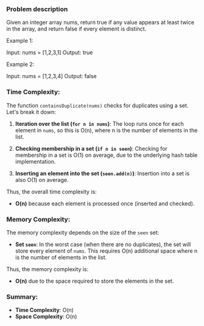 ### Problem description
Given an integer array nums, return true if any value appears at least twice in the array, and return false if every element is distinct.

Example 1:

Input: nums = [1,2,3,1]
Output: true

Example 2:

Input: nums = [1,2,3,4]
Output: false


### Time Complexity:
The function `containsDuplicate(nums)` checks for duplicates using a set. Let's break it down:

1. **Iteration over the list (`for n in nums`)**: The loop runs once for each element in `nums`, so this is O(n), where n is the number of elements in the list.

2. **Checking membership in a set (`if n in seen`)**: Checking for membership in a set is O(1) on average, due to the underlying hash table implementation.

3. **Inserting an element into the set (`seen.add(n)`)**: Insertion into a set is also O(1) on average.

Thus, the overall time complexity is:
- **O(n)** because each element is processed once (inserted and checked).

### Memory Complexity:
The memory complexity depends on the size of the `seen` set:

- **Set `seen`**: In the worst case (when there are no duplicates), the set will store every element of `nums`. This requires O(n) additional space where n is the number of elements in the list.

Thus, the memory complexity is:
- **O(n)** due to the space required to store the elements in the set.

### Summary:
- **Time Complexity**: O(n)
- **Space Complexity**: O(n)